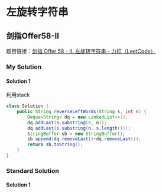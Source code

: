 # 左旋转字符串

## 剑指Offer58-II

题目链接：[剑指 Offer 58 - II. 左旋转字符串 - 力扣（LeetCode）](https://leetcode.cn/problems/zuo-xuan-zhuan-zi-fu-chuan-lcof/)

### My Solution

#### Solution 1

利用stack

```java
class Solution {
    public String reverseLeftWords(String s, int n) {
        Deque<String> dq = new LinkedList<>();
        dq.addLast(s.substring(0, n));
        dq.addLast(s.substring(n, s.length()));
        StringBuffer sb = new StringBuffer();
        sb.append(dq.removeLast()+dq.removeLast());
        return sb.toString();
    }
}
```

### Standard Solution

#### Solution 1

```java

```


